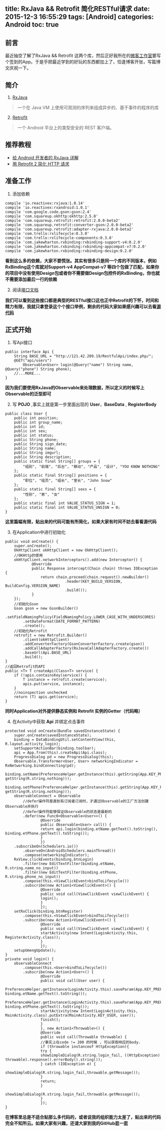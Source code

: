 title: RxJava && Retrofit 简化RESTful请求
date: 2015-12-3 16:55:29
tags: [Android]
categories: Android
toc: true
---


## 前言

最近抽空了解了RxJava && Retrofit 这两个库，然后正好我所在的[微客工作室](wecanstudio.me)要写个签到的App。于是乎把最近学到的好玩的东西都加上了，恰逢博客开张，写篇博文庆祝一下。

## 简介

1. [RxJava](https://github.com/ReactiveX/RxJava)
> 一个在 Java VM 上使用可观测的序列来组成异步的、基于事件的程序的库

2. [Retrofit](https://square.github.io/retrofit)
> 一个 Android 平台上的类型安全的 REST 客户端。

## 推荐教程

- [给 Android 开发者的 RxJava 详解](http://gank.io/post/560e15be2dca930e00da1083)
- [用 Retrofit 2 简化 HTTP 请求](https://realm.io/cn/news/droidcon-jake-wharton-simple-http-retrofit-2/)

## 准备工作
1. 添加依赖

```
compile 'io.reactivex:rxjava:1.0.14' 
compile 'io.reactivex:rxandroid:1.0.1'
compile 'com.google.code.gson:gson:2.4'
compile 'com.squareup.okhttp:okhttp:2.5.0'
compile 'com.squareup.retrofit:retrofit:2.0.0-beta2'
compile 'com.squareup.retrofit:converter-gson:2.0.0-beta2'
compile 'com.squareup.retrofit:adapter-rxjava:2.0.0-beta2'
compile 'com.trello:rxlifecycle:0.3.0'
compile 'com.trello:rxlifecycle-components:0.3.0'
compile 'com.jakewharton.rxbinding:rxbinding-support-v4:0.2.0'
compile 'com.jakewharton.rxbinding:rxbinding-appcompat-v7:0.2.0'
compile 'com.jakewharton.rxbinding:rxbinding-design:0.2.0'
```

**看到这么多的依赖，大家不要慌张。其实有很多只是同一个库的不同版本，例如RxBinding这个库就对Support-v4 AppCompat-v7 等四个包做了匹配，如果你的项目中没有使用Design包或者你不需要做Design包控件的RxBinding，你也就不需要添加最后一行的依赖**

2. 阅读[接口文档](https://github.com/XhinLiang/Studio/blob/master/Api.md)

**我们可以看到这些接口都是典型的RESTful接口这也正中Retrofit的下怀，时间和精力有限，我就只拿登录这个个接口举例，剩余的代码大家如果感兴趣可以去看[源代码](https://github.com/XhinLiang/Studio)**

## 正式开始

1. 写Api接口

```
public interface Api {
    String BASE_URL = "http://121.42.209.19/RestfulApi/index.php/";
    @GET("api/users")
        Observable<User> login(@Query("name") String name, @Query("phone") String phone);
    //...MORE...
}
```


**因为我们要使用RxJava的Observable来处理数据，所以定义的时候写上Observable的泛型即可**

2. 写 **POJO** ,事实上就是第一步里面出现的 **User**，**BaseData** , **RegisterBody**

```
public class User {
    public int position;
    public int group_name;
    public int id;
    public int sex;
    public int status;
    public String phone;
    public String sign_date;
    public String name;
    public String imgurl;
    public String description;
    public static final String[] groups = {
        "组别", "前端", "后台", "移动", "产品", "设计", "YOU KNOW NOTHING"
    };
    public static final String[] positions = {
        "职位", "组员", "组长", "室长", "John Snow"
    };
    public static final String[] sexs = {
        "性别", "男", "女"
    };
    public static final int VALUE_STATUS_SIGN = 1;
    public static final int VALUE_STATUS_UNSIGN = 0;
}
```

**这里篇幅有限，贴出来的代码可能有所简化，如果大家有时间不妨去看看源代码**

3. 在Application中进行初始化

```
public void onCreate() {
    super.onCreate();
    OkHttpClient okHttpClient = new OkHttpClient();
    //OKHttp的使用
    okHttpClient.networkInterceptors().add(new Interceptor() {
            @Override
            public Response intercept(Chain chain) throws IOException {
                return chain.proceed(chain.request().newBuilder()
                           .header(KEY_BUILD_VERSION, BuildConfig.VERSION_NAME)
                           .build());
            }
    });
    //初始化Gson
    Gson gson = new GsonBuilder()
        .setFieldNamingPolicy(FieldNamingPolicy.LOWER_CASE_WITH_UNDERSCORES)
        .setDateFormat(DATE_FORMAT_PATTERN)
        .create();
    //初始化Retrofit
    retrofit = new Retrofit.Builder()
        .client(okHttpClient)
        .addConverterFactory(GsonConverterFactory.create(gson))
        .addCallAdapterFactory(RxJavaCallAdapterFactory.create())
        .baseUrl(Api.BASE_URL)
        .build();
}
//返回Retrofit的API
public <T> T createApi(Class<T> service) {
    if (!apis.containsKey(service)) {
        T instance = retrofit.create(service);
        apis.put(service, instance);
    }
    //noinspection unchecked
    return (T) apis.get(service);
}
```

**同时Application对外提供静态实例和 Retrofit 实例的Getter（代码略）**

4. 在Activity中获取 **Api** 并绑定点击事件

```
protected void onCreate(Bundle savedInstanceState) {
    super.onCreate(savedInstanceState);
    binding = DataBindingUtil.setContentView(this, R.layout.activity_login);
    setSupportActionBar(binding.toolbar);
    api = App.from(this).createApi(Api.class);
    ProgressDialog pd = new ProgressDialog(this);
    Observable.Transformer<User, User> networkingIndicator = RxNetworking.bindConnecting(pd);
    binding.setName(PreferenceHelper.getInstance(this).getString(App.KEY_PREFERENCE_USER, getString(R.string.nothing)));
    binding.setPhone(PreferenceHelper.getInstance(this).getString(App.KEY_PREFERENCE_PHONE, getString(R.string.nothing)));
    observableConnect = Observable
        //defer操作符是直到有订阅者订阅时，才通过Observable的工厂方法创建Observable并执行
        //defer操作符能够保证Observable的状态是最新的
        .defer(new Func0<Observable<User>>() {
                @Override
                public Observable<User> call() {
                return api.login(binding.etName.getText().toString(), binding.etPhone.getText().toString());
                }
                })
    .subscribeOn(Schedulers.io())
        .observeOn(AndroidSchedulers.mainThread())
        .compose(networkingIndicator);
    RxView.clickEvents(binding.btnLogin)
        .filter(new EditTextFilter(binding.etName, R.string.name_no_input))
        .filter(new EditTextFilter(binding.etPhone, R.string.phone_no_input))
        .compose(this.<ViewClickEvent>bindToLifecycle())
        .subscribe(new Action1<ViewClickEvent>() {
                @Override
                public void call(ViewClickEvent viewClickEvent) {
                login();
                }
                });
    setRxClick(binding.btnRegister)
        .compose(this.<ViewClickEvent>bindToLifecycle())
        .subscribe(new Action1<ViewClickEvent>() {
                @Override
                public void call(ViewClickEvent viewClickEvent) {
                startActivity(new Intent(LoginActivity.this, RegisterActivity.class));
                }
                });
    setupUmengUpdate();
}
private void login() {
    observableConnect
        .compose(this.<User>bindToLifecycle())
        .subscribe(new Action1<User>() {
                @Override
                public void call(User user) {
                PreferenceHelper.getInstance(LoginActivity.this).saveParam(App.KEY_PREFERENCE_USER, binding.etName.getText().toString());
                PreferenceHelper.getInstance(LoginActivity.this).saveParam(App.KEY_PREFERENCE_PHONE, binding.etPhone.getText().toString());
                startActivity(new Intent(LoginActivity.this, MainActivity.class).putExtra(MainActivity.KEY_USER, user));
                finish();
                }
                }, new Action1<Throwable>() {
                @Override
                public void call(Throwable throwable) {
                //事实上在code != 200 的时候 , 可以获取响应的body.
                if (throwable instanceof HttpException){
                try {
                showSimpleDialog(R.string.login_fail, ((HttpException) throwable).response().errorBody().string());
                } catch (IOException e) {
                showSimpleDialog(R.string.login_fail,throwable.getMessage());
                }
                return;
                }
                showSimpleDialog(R.string.login_fail,throwable.getMessage());
                }
                });
}
```

**在博客里总是不适合贴那么多代码的，或者说我的组织能力太差了，贴出来的代码完全不知所云。如果大家有兴趣，还请大家到我的GitHub逛一逛**




